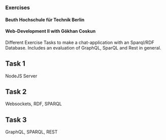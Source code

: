 ### Exercises
#### Beuth Hochschule für Technik Berlin
#### Web-Development II with Gökhan Coskun

Different Exercise Tasks to make a chat-application with an Sparql/RDF Database.
Includes an evaluation of GraphQL, SparQL and Rest in general.

## Task 1
NodeJS Server

## Task 2
Websockets, RDF, SPARQL

## Task 3
GraphQL, SPARQL, REST
